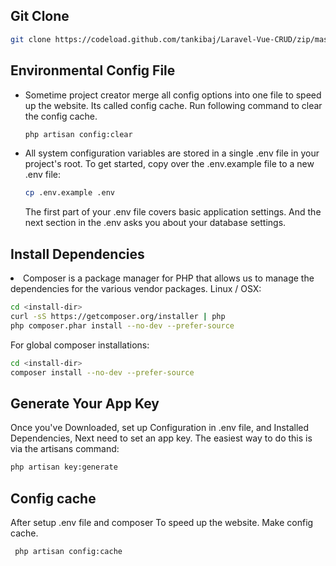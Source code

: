 ## Git Clone

```bash
git clone https://codeload.github.com/tankibaj/Laravel-Vue-CRUD/zip/master
```

## Environmental Config File
<ul>

<li>Sometime project creator merge all config options into one file to speed up the website. Its called config cache. Run following command to clear the config cache.

```bash
php artisan config:clear
```
</li>

<li>All system configuration variables are stored in a single .env file in your project's root. To get started, copy over the .env.example file to a new .env file:

```bash
cp .env.example .env
```
The first part of your .env file covers basic application settings. And the next section in the .env asks you about your database settings. 
</li>
</ul>

## Install Dependencies

<li>Composer is a package manager for PHP that allows us to manage the dependencies for the various vendor packages.
Linux / OSX:

```bash
cd <install-dir>
curl -sS https://getcomposer.org/installer | php
php composer.phar install --no-dev --prefer-source
```

For global composer installations:

```bash
cd <install-dir>
composer install --no-dev --prefer-source
```

## Generate Your App Key
Once you've Downloaded, set up Configuration in .env file, and Installed Dependencies, Next need to set an app key. The easiest way to do this is via the artisans command:
```bash
php artisan key:generate
```

## Config cache
After setup .env file and composer To speed up the website. Make config cache.

```bash
 php artisan config:cache
```
